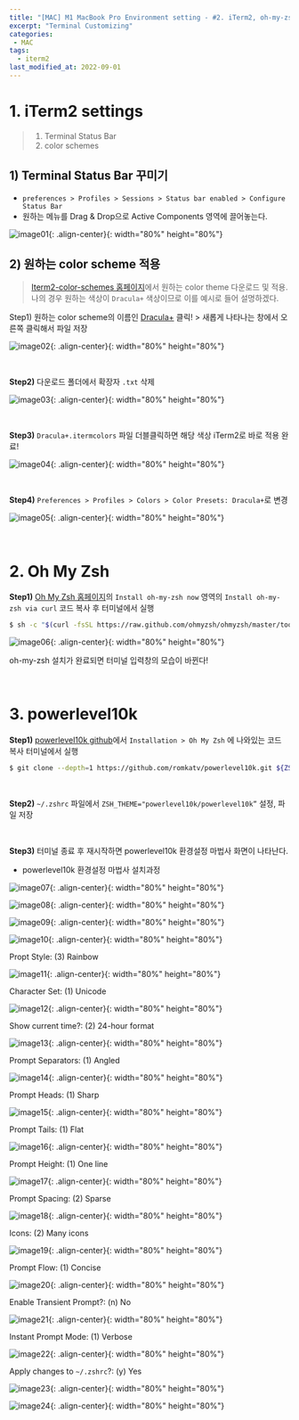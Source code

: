```yaml
---
title: "[MAC] M1 MacBook Pro Environment setting - #2. iTerm2, oh-my-zsh, powerlevel10k"
excerpt: "Terminal Customizing"
categories:
 - MAC
tags:
  - iterm2
last_modified_at: 2022-09-01
---
```


# 1. iTerm2 settings

> 1) Terminal Status Bar <br>
> 2) color schemes

## 1) Terminal Status Bar 꾸미기

- `preferences > Profiles > Sessions > Status bar enabled > Configure Status Bar`
- 원하는 메뉴를 Drag & Drop으로 Active Components 영역에 끌어놓는다.
    
![image01](/assets/images/2022-09-01-iterm_01.png){: .align-center}{: width="80%" height="80%"}

## 2) 원하는 color scheme 적용

> [Iterm2-color-schemes 홈페이지](https://iterm2colorschemes.com/)에서 원하는 color theme 다운로드 및 적용.
나의 경우 원하는 색상이 `Dracula+` 색상이므로 이를 예시로 들어 설명하겠다.

Step1) 원하는 color scheme의 이름인 [Dracula+](https://raw.githubusercontent.com/mbadolato/iTerm2-Color-Schemes/master/schemes/Dracula%2B.itermcolors) 클릭! > 새롭게 나타나는 창에서 오른쪽 클릭해서 파일 저장
    
![image02](/assets/images/2022-09-01-iterm_02.png){: .align-center}{: width="80%" height="80%"}

<br>

**Step2)** 다운로드 폴더에서 확장자 `.txt` 삭제
    
![image03](/assets/images/2022-09-01-iterm_03.png){: .align-center}{: width="80%" height="80%"}

<br>
    
**Step3)** `Dracula+.itermcolors` 파일 더블클릭하면 해당 색상 iTerm2로 바로 적용 완료!
    
![image04](/assets/images/2022-09-01-iterm_04.png){: .align-center}{: width="80%" height="80%"}

<br>

**Step4)** `Preferences > Profiles > Colors > Color Presets: Dracula+`로 변경
    
![image05](/assets/images/2022-09-01-iterm_05.png){: .align-center}{: width="80%" height="80%"}    

<br>

# 2. Oh My Zsh

**Step1)** [Oh My Zsh 홈페이지](https://ohmyz.sh/)의 `Install oh-my-zsh now` 영역의 `Install oh-my-zsh via curl` 코드 복사 후 터미널에서 실행
    
```bash
$ sh -c "$(curl -fsSL https://raw.github.com/ohmyzsh/ohmyzsh/master/tools/install.sh)"
```
    
![image06](/assets/images/2022-09-01-iterm_06.png){: .align-center}{: width="80%" height="80%"}    

oh-my-zsh 설치가 완료되면 터미널 입력창의 모습이 바뀐다!

<br>

# 3. powerlevel10k

**Step1)** [powerlevel10k github](https://github.com/romkatv/powerlevel10k)에서 `Installation > Oh My Zsh` 에 나와있는 코드 복사  터미널에서 실행
    
```bash
$ git clone --depth=1 https://github.com/romkatv/powerlevel10k.git ${ZSH_CUSTOM:-$HOME/.oh-my-zsh/custom}/themes/powerlevel10k
```

<br>
  
**Step2)** `~/.zshrc` 파일에서 `ZSH_THEME="powerlevel10k/powerlevel10k”` 설정, 파일 저장

<br>

**Step3)** 터미널 종료 후 재시작하면 powerlevel10k 환경설정 마법사 화면이 나타난다.
- powerlevel10k 환경설정 마법사 설치과정

![image07](/assets/images/2022-09-01-iterm_07.png){: .align-center}{: width="80%" height="80%"}

![image08](/assets/images/2022-09-01-iterm_08.png){: .align-center}{: width="80%" height="80%"}

![image09](/assets/images/2022-09-01-iterm_09.png){: .align-center}{: width="80%" height="80%"}

![image10](/assets/images/2022-09-01-iterm_10.png){: .align-center}{: width="80%" height="80%"}

Propt Style: (3) Rainbow

![image11](/assets/images/2022-09-01-iterm_11.png){: .align-center}{: width="80%" height="80%"}

Character Set: (1) Unicode

![image12](/assets/images/2022-09-01-iterm_12.png){: .align-center}{: width="80%" height="80%"}

Show current time?: (2) 24-hour format

![image13](/assets/images/2022-09-01-iterm_13.png){: .align-center}{: width="80%" height="80%"}

Prompt Separators: (1) Angled

![image14](/assets/images/2022-09-01-iterm_14.png){: .align-center}{: width="80%" height="80%"}

Prompt Heads: (1) Sharp

![image15](/assets/images/2022-09-01-iterm_15.png){: .align-center}{: width="80%" height="80%"}

Prompt Tails: (1) Flat

![image16](/assets/images/2022-09-01-iterm_16.png){: .align-center}{: width="80%" height="80%"}

Prompt Height: (1) One line

![image17](/assets/images/2022-09-01-iterm_17.png){: .align-center}{: width="80%" height="80%"}

Prompt Spacing: (2) Sparse

![image18](/assets/images/2022-09-01-iterm_18.png){: .align-center}{: width="80%" height="80%"}

Icons: (2) Many icons

![image19](/assets/images/2022-09-01-iterm_19.png){: .align-center}{: width="80%" height="80%"}

Prompt Flow: (1) Concise

![image20](/assets/images/2022-09-01-iterm_20.png){: .align-center}{: width="80%" height="80%"}

Enable Transient Prompt?: (n) No

![image21](/assets/images/2022-09-01-iterm_21.png){: .align-center}{: width="80%" height="80%"}

Instant Prompt Mode: (1) Verbose

![image22](/assets/images/2022-09-01-iterm_22.png){: .align-center}{: width="80%" height="80%"}

Apply changes to `~/.zshrc`?: (y) Yes

![image23](/assets/images/2022-09-01-iterm_23.png){: .align-center}{: width="80%" height="80%"}

![image24](/assets/images/2022-09-01-iterm_24.png){: .align-center}{: width="80%" height="80%"}
